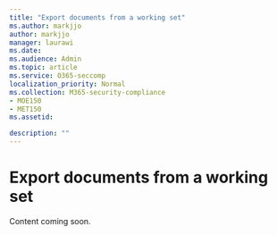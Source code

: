 ```yaml
---
title: "Export documents from a working set"
ms.author: markjjo
author: markjjo
manager: laurawi
ms.date: 
ms.audience: Admin
ms.topic: article
ms.service: O365-seccomp
localization_priority: Normal
ms.collection: M365-security-compliance 
- MOE150
- MET150
ms.assetid: 

description: ""
---
```


# Export documents from a working set

Content coming soon.